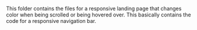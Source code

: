 This folder contains the files for a responsive landing page that changes color when being scrolled or being hovered over. This basically contains the code for a responsive navigation bar.